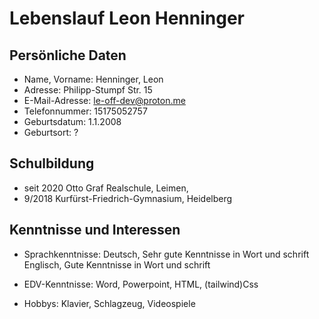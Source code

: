 # Lebenslauf Leon Henninger

## Persönliche Daten

* Name, Vorname:    Henninger, Leon
* Adresse:          Philipp-Stumpf Str. 15
* E-Mail-Adresse:   le-off-dev@proton.me
* Telefonnummer:    15175052757
* Geburtsdatum:     1.1.2008
* Geburtsort: ?

## Schulbildung

* seit 2020         Otto Graf Realschule, Leimen, 
* 9/2018            Kurfürst-Friedrich-Gymnasium, Heidelberg

## Kenntnisse und Interessen

* Sprachkenntnisse: Deutsch, Sehr gute Kenntnisse in Wort und schrift
                    Englisch, Gute Kenntnisse in Wort und schrift

* EDV-Kenntnisse:   Word, Powerpoint, HTML, (tailwind)Css

* Hobbys:           Klavier, Schlagzeug, Videospiele
